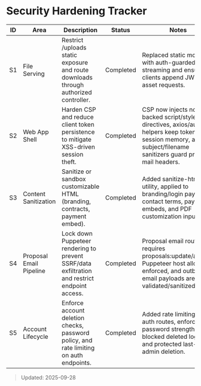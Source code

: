 # Security Hardening Tracker

| ID | Area | Description | Status | Notes |
| --- | --- | --- | --- | --- |
| S1 | File Serving | Restrict /uploads static exposure and route downloads through authorized controller. | Completed | Replaced static mounts with auth-guarded streaming and ensured clients append JWTs to asset requests. |
| S2 | Web App Shell | Harden CSP and reduce client token persistence to mitigate XSS-driven session theft. | Completed | CSP now injects nonce-backed script/style directives, axios/auth helpers keep tokens in session memory, and subject/filename sanitizers guard proposal mail headers. |
| S3 | Content Sanitization | Sanitize or sandbox customizable HTML (branding, contracts, payment embed). | Completed | Added sanitize-html utility, applied to branding/login payloads, contact terms, payment embeds, and PDF customization inputs. |
| S4 | Proposal Email Pipeline | Lock down Puppeteer rendering to prevent SSRF/data exfiltration and restrict endpoint access. | Completed | Proposal email route now requires proposals:update/accept, Puppeteer host allowlist enforced, and outbound email payloads are validated/sanitized. |
| S5 | Account Lifecycle | Enforce account deletion checks, password policy, and rate limiting on auth endpoints. | Completed | Added rate limiting to auth routes, enforced password strength, blocked deleted logins, and protected last-admin deletion. |

> Updated: 2025-09-28
